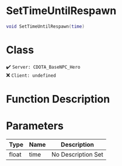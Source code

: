 # SetTimeUntilRespawn
```lua
void SetTimeUntilRespawn(time)
```
# Class
✔️ `Server: CDOTA_BaseNPC_Hero`  
❌ `Client: undefined`  

# Function Description

# Parameters
Type|Name|Description
--|--|--
float|time|No Description Set
